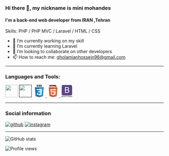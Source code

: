 ### Hi there 👋, my nickname is mini mohandes
#### I'm a back-end web developer from IRAN ,Tehran


Skills: PHP / PHP MVC / Laravel / HTML / CSS 

- 🔭 I’m currently working on my skill 
- 🌱 I’m currently learning Laravel
- 👯 I’m looking to collaborate on other developers 
- 📫 How to reach me: gholamianhossein96@gmail.com 

***
<h3 align="left">Languages and Tools:</h3>
<p align="left">
<a href="https://www.https://www.php.net/" target="_blank"><img src="https://cdn.jsdelivr.net/gh/devicons/devicon/icons/php/php-original.svg" width="40" height="40" /></a>
<a href="" target="_blank"><img src="https://cdn.jsdelivr.net/gh/devicons/devicon/icons/laravel/laravel-plain-wordmark.svg" width="40" height="40"/></a>
<a href="https://www.w3schools.com/css/" target="_blank"> <img src="https://raw.githubusercontent.com/devicons/devicon/master/icons/css3/css3-original-wordmark.svg" alt="css3" width="40" height="40"/> </a>
<a href="https://www.w3.org/html/" target="_blank"> <img src="https://raw.githubusercontent.com/devicons/devicon/master/icons/html5/html5-original-wordmark.svg" alt="html5" width="40" height="40"/> </a> 
<a href="https://getbootstrap.com" target="_blank"> <img src="https://raw.githubusercontent.com/devicons/devicon/master/icons/bootstrap/bootstrap-plain-wordmark.svg" alt="bootstrap" width="40" height="40"/> </a>

</p>

***
### Social information
[<img src='https://cdn.jsdelivr.net/npm/simple-icons@3.0.1/icons/github.svg' alt='github' height='40'>](https://github.com/HosseinGholamian) 
[<img src='https://cdn.jsdelivr.net/npm/simple-icons@3.0.1/icons/instagram.svg' alt='instagram' height='40'>](https://www.instagram.com/mr.h031n/)  

***
![GitHub stats](https://github-readme-stats.vercel.app/api?username=HosseinGholamian&show_icons=true)  

![Profile views](https://gpvc.arturio.dev/HosseinGholamian)  
<!---
HosseinGholamian/HosseinGholamian is a ✨ special ✨ repository because its `README.md` (this file) appears on your GitHub profile.
You can click the Preview link to take a look at your changes.
--->
